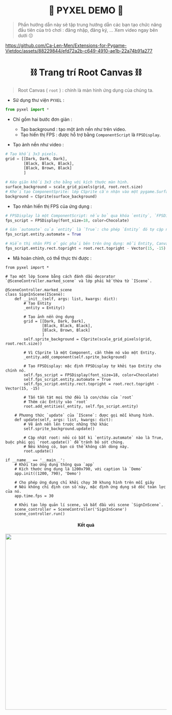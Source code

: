 <h1 align="center">🐍 PYXEL DEMO 🐍</h1>

> Phần hướng dẫn này sẽ tập trung hướng dẫn các bạn tạo chức năng đầu tiên của trò chơi : đăng nhập, đăng ký, ...
> Xem video ngay bên dưới 😗

https://github.com/Ca-Len-Men/Extensions-for-Pygame-Vietdoc/assets/88229844/efd72a2b-c649-4910-ae1b-22a74b91a277

## <h1 align="center">⛓️ Trang trí Root Canvas ⛓️</h1>

> Root Canvas ( `root` ) : chính là màn hình ứng dụng của chúng ta.

- Sử dụng thư viện `PYXEL` :
```python
from pyxel import *
```

- Chỉ gồm hai bước đơn giản :
    - Tạo background : tạo một ảnh nền như trên video.
    - Tạo hiển thị FPS : được hỗ trợ bằng `ComponentScript` là `FPSDisplay`.

- Tạo ảnh nền như video :
```python
# Tạo khối 3x3 pixels.
grid = [[Dark, Dark, Dark],
        [Black, Black, Black],
        [Black, Brown, Black]
        ]

# Kéo giãn khối 3x3 cho bằng với kích thước màn hình.
surface_background = scale_grid_pixels(grid, root.rect.size)
# Khởi tạo ComponentSprite: lớp CSprite cần nhận vào một pygame.Surface
background = CSprite(surface_background)
```

- Tạo nhãn hiển thị FPS của ứng dụng :
```python
# FPSDisplay là một ComponentScript: nếu bỏ qua khóa `entity`, `FPSDisplay` tự động khởi tạo `Entity` cho nó.
fps_script = FPSDisplay(font_size=18, color=Chocolate)

# Gán `automate` của `entity` là `True`: cho phép `Entity` đó tự cập nhật mà không cần gọi phương thức `update`.
fps_script.entity.automate = True

# Hiển thị nhãn FPS ở góc phải bên trên ứng dụng: mỗi Entity, Canvas luôn có property `rect`, dùng để xác định vị trí, kích thước đối tượng.
fps_script.entity.rect.topright = root.rect.topright - Vector(15, -15)
```

- Mã hoàn chỉnh, có thể thực thi được :
```
from pyxel import *

# Tạo một lớp Scene bằng cách đánh dấu decorator `@SceneController.marked_scene` và lớp phải kế thừa từ `IScene`.

@SceneController.marked_scene
class SignInScene(IScene):
    def __init__(self, args: list, kwargs: dict):
        # Tạo Entity
        _entity = Entity()

        # Tạo ảnh nền ứng dụng
        grid = [[Dark, Dark, Dark],
                [Black, Black, Black],
                [Black, Brown, Black]
                ]
        self.sprite_background = CSprite(scale_grid_pixels(grid, root.rect.size))

        # Vì CSprite là một Component, cần thêm nó vào một Entity.
        _entity.add_component(self.sprite_background)

        # Tạo FPSDisplay: mặc định FPSDisplay tự khởi tạo Entity cho chính nó.
        self.fps_script = FPSDisplay(font_size=18, color=Chocolate)
        self.fps_script.entity.automate = True
        self.fps_script.entity.rect.topright = root.rect.topright - Vector(15, -15)

        # Tấn tần tật mọi thứ đều là con/cháu của `root`
        # Thêm các Entity vào `root`
        root.add_entities(_entity, self.fps_script.entity)
    
    # Phương thức `update` của `IScene`: được gọi mỗi khung hình.
    def update(self, args: list, kwargs: dict):
        # Vẽ ảnh nền lên trước những thứ khác
        self.sprite_background.update()

        # Cập nhật root: nếu có bất kì `entity.automate` nào là True, buộc phải gọi `root.update()` để tránh bỏ sót chúng.
        # Nếu không có, bạn có thể không cần dòng này.
        root.update()

if __name__ == '__main__':
    # Khởi tạo ứng dụng thông qua `app`
    # Kích thước ứng dụng là 1200x790, với caption là `Demo`
    app.init((1200, 790), 'Demo')

    # Cho phép ứng dụng chỉ khởi chạy 30 khung hình trên mỗi giây
    # Nếu không chỉ định con số này, mặc định ứng dụng sẽ dốc toàn lực của nó.
    app.time.fps = 30

    # Khởi tạo lớp quản lí scene, và bắt đầu với scene `SignInScene`.
    scene_controller = SceneController('SignInScene')
    scene_controller.run()

```

<h4 align="center">Kết quả</h4>
<p align="center">
<img width="800px" height="550px" src="https://github.com/Ca-Len-Men/Pyxel/assets/88229844/ba6ab374-c084-4bd6-97ae-8b8b33a74750">
</p>

